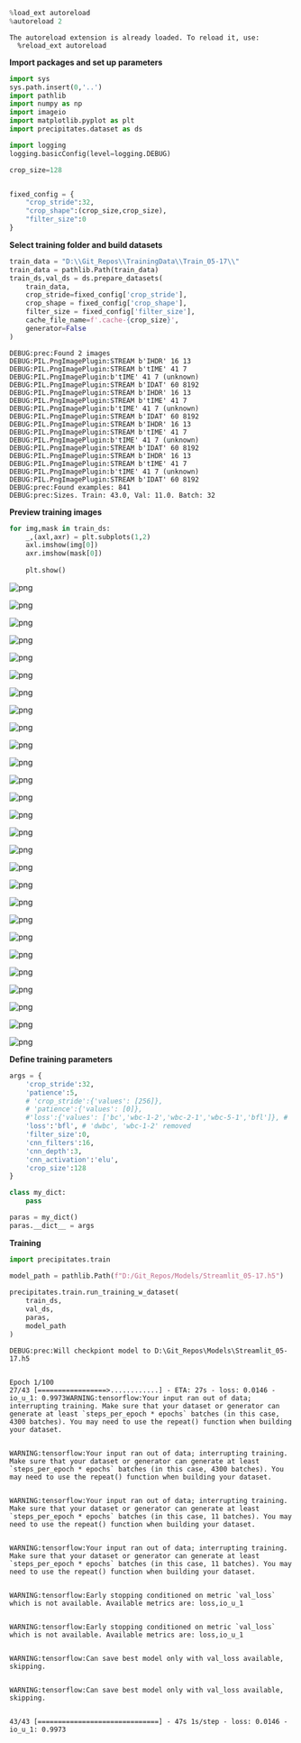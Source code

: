 ```python
%load_ext autoreload
%autoreload 2
```

    The autoreload extension is already loaded. To reload it, use:
      %reload_ext autoreload
    

**Import packages and set up parameters**


```python
import sys
sys.path.insert(0,'..')
import pathlib
import numpy as np
import imageio
import matplotlib.pyplot as plt
import precipitates.dataset as ds

import logging
logging.basicConfig(level=logging.DEBUG)

crop_size=128


fixed_config = {
    "crop_stride":32,
    "crop_shape":(crop_size,crop_size),
    "filter_size":0
}
```

**Select training folder and build datasets**


```python
train_data = "D:\\Git_Repos\\TrainingData\\Train_05-17\\"
train_data = pathlib.Path(train_data)
train_ds,val_ds = ds.prepare_datasets(
    train_data,
    crop_stride=fixed_config['crop_stride'],
    crop_shape = fixed_config['crop_shape'],
    filter_size = fixed_config['filter_size'],
    cache_file_name=f'.cache-{crop_size}',
    generator=False
)
```

    DEBUG:prec:Found 2 images
    DEBUG:PIL.PngImagePlugin:STREAM b'IHDR' 16 13
    DEBUG:PIL.PngImagePlugin:STREAM b'tIME' 41 7
    DEBUG:PIL.PngImagePlugin:b'tIME' 41 7 (unknown)
    DEBUG:PIL.PngImagePlugin:STREAM b'IDAT' 60 8192
    DEBUG:PIL.PngImagePlugin:STREAM b'IHDR' 16 13
    DEBUG:PIL.PngImagePlugin:STREAM b'tIME' 41 7
    DEBUG:PIL.PngImagePlugin:b'tIME' 41 7 (unknown)
    DEBUG:PIL.PngImagePlugin:STREAM b'IDAT' 60 8192
    DEBUG:PIL.PngImagePlugin:STREAM b'IHDR' 16 13
    DEBUG:PIL.PngImagePlugin:STREAM b'tIME' 41 7
    DEBUG:PIL.PngImagePlugin:b'tIME' 41 7 (unknown)
    DEBUG:PIL.PngImagePlugin:STREAM b'IDAT' 60 8192
    DEBUG:PIL.PngImagePlugin:STREAM b'IHDR' 16 13
    DEBUG:PIL.PngImagePlugin:STREAM b'tIME' 41 7
    DEBUG:PIL.PngImagePlugin:b'tIME' 41 7 (unknown)
    DEBUG:PIL.PngImagePlugin:STREAM b'IDAT' 60 8192
    DEBUG:prec:Found examples: 841
    DEBUG:prec:Sizes. Train: 43.0, Val: 11.0. Batch: 32
    

**Preview training images**


```python
for img,mask in train_ds:
    _,(axl,axr) = plt.subplots(1,2)
    axl.imshow(img[0])
    axr.imshow(mask[0])
    
    plt.show()
```


    
![png](output_6_0.png)
    



    
![png](output_6_1.png)
    



    
![png](output_6_2.png)
    



    
![png](output_6_3.png)
    



    
![png](output_6_4.png)
    



    
![png](output_6_5.png)
    



    
![png](output_6_6.png)
    



    
![png](output_6_7.png)
    



    
![png](output_6_8.png)
    



    
![png](output_6_9.png)
    



    
![png](output_6_10.png)
    



    
![png](output_6_11.png)
    



    
![png](output_6_12.png)
    



    
![png](output_6_13.png)
    



    
![png](output_6_14.png)
    



    
![png](output_6_15.png)
    



    
![png](output_6_16.png)
    



    
![png](output_6_17.png)
    



    
![png](output_6_18.png)
    



    
![png](output_6_19.png)
    



    
![png](output_6_20.png)
    



    
![png](output_6_21.png)
    



    
![png](output_6_22.png)
    



    
![png](output_6_23.png)
    



    
![png](output_6_24.png)
    



    
![png](output_6_25.png)
    



    
![png](output_6_26.png)
    


**Define training parameters**


```python
args = {
    'crop_stride':32,
    'patience':5,
    # 'crop_stride':{'values': [256]},
    # 'patience':{'values': [0]},
    #'loss':{'values': ['bc','wbc-1-2','wbc-2-1','wbc-5-1','bfl']}, # 'dwbc', 'wbc-1-2' removed
    'loss':'bfl', # 'dwbc', 'wbc-1-2' removed
    'filter_size':0,
    'cnn_filters':16,
    'cnn_depth':3,
    'cnn_activation':'elu',
    'crop_size':128
}  

class my_dict:
    pass

paras = my_dict()
paras.__dict__ = args
```

**Training**


```python
import precipitates.train

model_path = pathlib.Path(f"D:/Git_Repos/Models/Streamlit_05-17.h5")
       
precipitates.train.run_training_w_dataset(
    train_ds,
    val_ds,
    paras,
    model_path
)
```

    DEBUG:prec:Will checkpiont model to D:\Git_Repos\Models\Streamlit_05-17.h5
    

    Epoch 1/100
    27/43 [=================>............] - ETA: 27s - loss: 0.0146 - io_u_1: 0.9973WARNING:tensorflow:Your input ran out of data; interrupting training. Make sure that your dataset or generator can generate at least `steps_per_epoch * epochs` batches (in this case, 4300 batches). You may need to use the repeat() function when building your dataset.
    

    WARNING:tensorflow:Your input ran out of data; interrupting training. Make sure that your dataset or generator can generate at least `steps_per_epoch * epochs` batches (in this case, 4300 batches). You may need to use the repeat() function when building your dataset.
    

    WARNING:tensorflow:Your input ran out of data; interrupting training. Make sure that your dataset or generator can generate at least `steps_per_epoch * epochs` batches (in this case, 11 batches). You may need to use the repeat() function when building your dataset.
    

    WARNING:tensorflow:Your input ran out of data; interrupting training. Make sure that your dataset or generator can generate at least `steps_per_epoch * epochs` batches (in this case, 11 batches). You may need to use the repeat() function when building your dataset.
    

    WARNING:tensorflow:Early stopping conditioned on metric `val_loss` which is not available. Available metrics are: loss,io_u_1
    

    WARNING:tensorflow:Early stopping conditioned on metric `val_loss` which is not available. Available metrics are: loss,io_u_1
    

    WARNING:tensorflow:Can save best model only with val_loss available, skipping.
    

    WARNING:tensorflow:Can save best model only with val_loss available, skipping.
    

    43/43 [==============================] - 47s 1s/step - loss: 0.0146 - io_u_1: 0.9973
    
